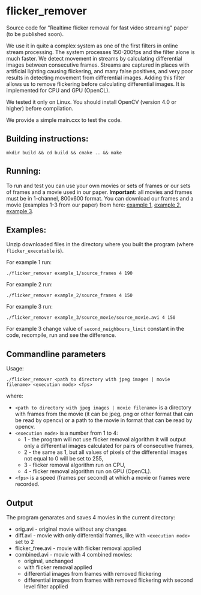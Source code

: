 # flicker_remover
Source code for "Realtime flicker removal for fast video streaming" paper (to be published soon).

We use it in quite a complex system as one of the first filters in online stream processing. The system processes 150-200fps and the filter alone is much faster.
We detect movement in streams by calculating differential images between consecutive frames. Streams are captured in places with 
artificial lighting causing flickering, and many false positives, and very poor results in detecting movement from differential images. Adding this filter 
allows us to remove flickering before calculating differential images. It is implemented for CPU and GPU (OpenCL).

We tested it only on Linux. You should install OpenCV (version 4.0 or higher) before compilation.

We provide a simple main.cxx to test the code.

## Building instructions:
```
mkdir build && cd build && cmake .. && make
```

## Running:
To run and test you can use your own movies or sets of frames or our sets of frames and a movie used in our paper. **Important:** all movies and frames must be in 1-channel, 800x600 format. You can download our frames and a movie (examples 1-3 from our paper) from here: [example 1](https://1drv.ms/u/s!ApYchjX9LRlxjxyaUNrckiq6Orn4?e=VeD1Tc),
[example 2](https://1drv.ms/u/s!ApYchjX9LRlxjx30jepAl6u24O78?e=qFgtY5),
[example 3](https://1drv.ms/u/s!ApYchjX9LRlxjx7jSC62KXkUqvpe?e=pPVpqS).


## Examples:
Unzip downloaded files in the directory where you built the program (where `flicker_executable` is).

For example 1 run:
```
./flicker_remover example_1/source_frames 4 190
```

For example 2 run:
```
./flicker_remover example_2/source_frames 4 150
```

For example 3 run:
```
./flicker_remover example_3/source_movie/source_movie.avi 4 150
```
For example 3 change value of `second_neighbours_limit` constant in the code, recompile, run and see the difference.

## Commandline parameters
Usage: 
```
./flicker_remover <path to directory with jpeg images | movie filename> <execution mode> <fps>
```
where:
* `<path to directory with jpeg images | movie filename>` is a directory with frames from the movie (it can be jpeg, png or other format that can be read by opencv) or a path to the movie in format that can be read by opencv.
* `<execution mode>` is a number from 1 to 4:
  + 1 - the program will not use flicker removal algorithm it will output only a differential images calculated for pairs of consecutive frames,
  + 2 - the same as 1, but all values of pixels of the differential images not equal to 0 will be set to 255,
  + 3 - flicker removal algorithm run on CPU,
  + 4 - flicker removal algorithm run on GPU (OpenCL).
* `<fps>` is a speed (frames per second) at which a movie or frames were recorded.

## Output
The program genarates and saves 4 movies in the current directory:
* orig.avi - original movie without any changes
* diff.avi - movie with only differential frames, like with `<execution mode>` set to 2
* flicker_free.avi - movie with flicker removal applied
* combined.avi - movie with 4 combined movies:
  + original, unchanged
  + with flicker removal applied
  + differential images from frames with removed flickering
  + differential images from frames with removed flickering with second level filter applied
